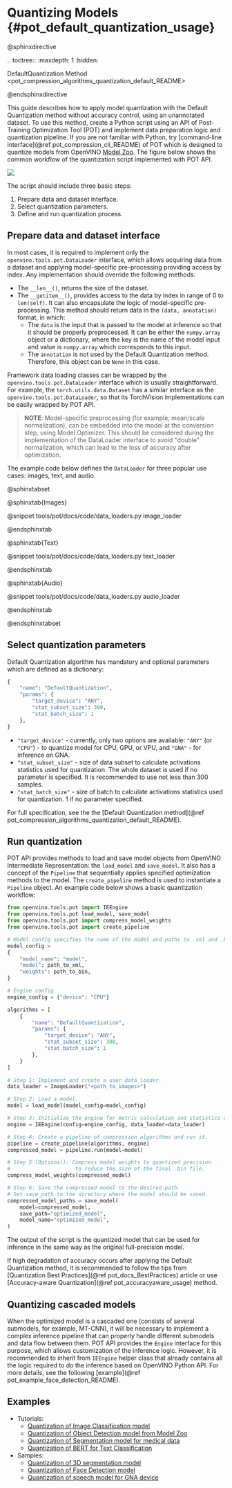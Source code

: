 # Quantizing Models {#pot_default_quantization_usage}

@sphinxdirective

.. toctree::
   :maxdepth: 1
   :hidden:

   DefaultQuantization Method <pot_compression_algorithms_quantization_default_README>

@endsphinxdirective

This guide describes how to apply model quantization with the Default Quantization method without accuracy control, using an unannotated dataset. To use this method, create a Python script using an API of Post-Training Optimization Tool (POT) and implement data preparation logic and quantization pipeline. If you are not familiar with Python, try [command-line interface](@ref pot_compression_cli_README) of POT which is designed to quantize models from OpenVINO [Model Zoo](https://github.com/openvinotoolkit/open_model_zoo). The figure below shows the common workflow of the quantization script implemented with POT API.

![](./images/default_quantization_flow.svg)

The script should include three basic steps:
1. Prepare data and dataset interface.
2. Select quantization parameters.
3. Define and run quantization process.

## Prepare data and dataset interface
In most cases, it is required to implement only the `openvino.tools.pot.DataLoader` interface, which allows acquiring data from a dataset and applying model-specific pre-processing providing access by index. Any implementation should override the following methods: 

- The `__len__()`, returns the size of the dataset.
- The `__getitem__()`, provides access to the data by index in range of 0 to `len(self)`. It can also encapsulate the logic of model-specific pre-processing. This method should return data in the `(data, annotation)` format, in which:
   * The `data` is the input that is passed to the model at inference so that it should be properly preprocessed. It can be either the `numpy.array` object or a dictionary, where the key is the name of the model input and value is `numpy.array` which corresponds to this input.
   * The `annotation` is not used by the Default Quantization method. Therefore, this object can be `None` in this case.
  
Framework data loading classes can be wrapped by the `openvino.tools.pot.DataLoader` interface which is usually straightforward. For example, the `torch.utils.data.Dataset` has a similar interface as the `openvino.tools.pot.DataLoader`, so that its TorchVision implementations can be easily wrapped by POT API.

> **NOTE**: Model-specific preprocessing (for example, mean/scale normalization), can be embedded into the model at the conversion step, using Model Optimizer. This should be considered during the implementation of the DataLoader interface to avoid "double" normalization, which can lead to the loss of accuracy after optimization.

The example code below defines the `DataLoader` for three popular use cases: images, text, and audio.

@sphinxtabset

@sphinxtab{Images}

@snippet tools/pot/docs/code/data_loaders.py image_loader

@endsphinxtab

@sphinxtab{Text}

@snippet tools/pot/docs/code/data_loaders.py text_loader

@endsphinxtab

@sphinxtab{Audio}

@snippet tools/pot/docs/code/data_loaders.py audio_loader

@endsphinxtab


@endsphinxtabset

## Select quantization parameters
Default Quantization algorithm has mandatory and optional parameters which are defined as a dictionary:
```python
{
    "name": "DefaultQuantization",
    "params": {
        "target_device": "ANY",
        "stat_subset_size": 300,
        "stat_batch_size": 1
    },
}
```  

- `"target_device"` - currently, only two options are available: `"ANY"` (or `"CPU"`) -  to quantize model for CPU, GPU, or VPU, and `"GNA"` - for inference on GNA.
- `"stat_subset_size"` - size of data subset to calculate activations statistics used for quantization. The whole dataset is used if no parameter is specified. It is recommended to use not less than 300 samples.
- `"stat_batch_size"` - size of batch to calculate activations statistics used for quantization. 1 if no parameter specified.

For full specification, see the the [Default Quantization method](@ref pot_compression_algorithms_quantization_default_README).

## Run quantization
POT API provides methods to load and save model objects from OpenVINO Intermediate Representation: the `load_model` and `save_model`. It also has a concept of the `Pipeline` that sequentially applies specified optimization methods to the model. The `create_pipeline` method is used to instantiate a `Pipeline` object.
An example code below shows a basic quantization workflow:

```python
from openvino.tools.pot import IEEngine
from openvino.tools.pot load_model, save_model
from openvino.tools.pot import compress_model_weights
from openvino.tools.pot import create_pipeline

# Model config specifies the name of the model and paths to .xml and .bin files of the model.
model_config = 
{
    "model_name": "model",
    "model": path_to_xml,
    "weights": path_to_bin,
}

# Engine config.
engine_config = {"device": "CPU"}

algorithms = [
    {
        "name": "DefaultQuantization",
        "params": {
            "target_device": "ANY",
            "stat_subset_size": 300,
            "stat_batch_size": 1
        },
    }
]

# Step 1: Implement and create a user data loader.
data_loader = ImageLoader("<path_to_images>")

# Step 2: Load a model.
model = load_model(model_config=model_config)

# Step 3: Initialize the engine for metric calculation and statistics collection.
engine = IEEngine(config=engine_config, data_loader=data_loader)

# Step 4: Create a pipeline of compression algorithms and run it.
pipeline = create_pipeline(algorithms, engine)
compressed_model = pipeline.run(model=model)

# Step 5 (Optional): Compress model weights to quantized precision
#                     to reduce the size of the final .bin file.
compress_model_weights(compressed_model)

# Step 6: Save the compressed model to the desired path.
# Set save_path to the directory where the model should be saved.
compressed_model_paths = save_model(
    model=compressed_model,
    save_path="optimized_model",
    model_name="optimized_model",
)
```

The output of the script is the quantized model that can be used for inference in the same way as the original full-precision model.

If high degradation of accuracy occurs after applying the Default Quantization method, it is recommended to follow the tips from [Quantization Best Practices](@ref pot_docs_BestPractices) article or use [Accuracy-aware Quantization](@ref pot_accuracyaware_usage) method.

## Quantizing cascaded models
When the optimized model is a cascaded one (consists of several submodels, for example, MT-CNN), it will be necessary to implement a complex inference pipeline that can properly handle different submodels and data flow between them. POT API provides the `Engine` interface for this purpose, which allows customization of the inference logic. However, it is recommended to inherit from `IEEngine` helper class that already contains all the logic required to do the inference based on OpenVINO Python API. For more details, see the following [example](@ref pot_example_face_detection_README).

## Examples

* Tutorials:
  * [Quantization of Image Classification model](https://github.com/openvinotoolkit/openvino_notebooks/tree/main/notebooks/301-tensorflow-training-openvino)
  * [Quantization of Object Detection model from Model Zoo](https://github.com/openvinotoolkit/openvino_notebooks/tree/main/notebooks/111-yolov5-quantization-migration)
  * [Quantization of Segmentation model for medical data](https://github.com/openvinotoolkit/openvino_notebooks/tree/main/notebooks/110-ct-segmentation-quantize)
  * [Quantization of BERT for Text Classification](https://github.com/openvinotoolkit/openvino_notebooks/tree/main/notebooks/105-language-quantize-bert)
* Samples:
  * [Quantization of 3D segmentation model](https://github.com/openvinotoolkit/openvino/tree/master/tools/pot/openvino/tools/pot/api/samples/3d_segmentation)
  * [Quantization of Face Detection model](https://github.com/openvinotoolkit/openvino/tree/master/tools/pot/openvino/tools/pot/api/samples/face_detection)
  * [Quantization of speech model for GNA device](https://github.com/openvinotoolkit/openvino/tree/master/tools/pot/openvino/tools/pot/api/samples/speech)

